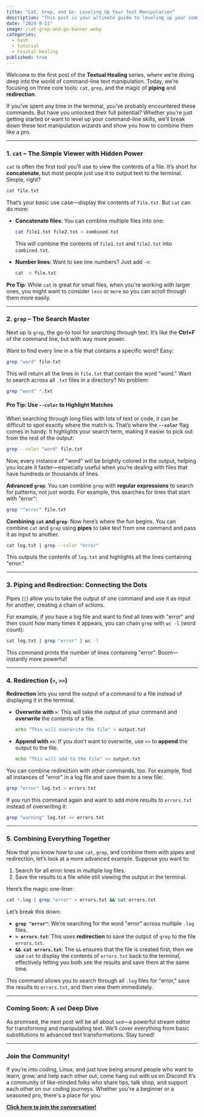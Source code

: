 ```yaml
---
title: "Cat, Grep, and Go: Leveling Up Your Text Manipulation"
description: "This post is your ultimate guide to leveling up your command-line game! We’re diving deep into the most commonly used text manipulation tools—cat, grep, and the magic of pipes and redirection. Learn how to efficiently search through text, manipulate files, and combine these tools like a pro. Plus, we’ve included a pro tip on how to use grep --color to make your searches even easier."
date: "2024-9-21"
image: /cat-grep-and-go-banner.webp
categories:
  - bash
  - tutorial
  - texutal-healing
published: true
---
```


Welcome to the first post of the **Textual Healing** series, where we’re diving deep into the world of command-line text manipulation. Today, we’re focusing on three core tools: `cat`, `grep`, and the magic of **piping** and **redirection**.

If you’ve spent any time in the terminal, you’ve probably encountered these commands. But have you unlocked their full potential? Whether you’re just getting started or want to level up your command-line skills, we’ll break down these text manipulation wizards and show you how to combine them like a pro.

---

### **1. `cat` – The Simple Viewer with Hidden Power**

`cat` is often the first tool you’ll use to view the contents of a file. It’s short for **concatenate**, but most people just use it to output text to the terminal. Simple, right?

```bash
cat file.txt
```

That’s your basic use case—display the contents of `file.txt`. But `cat` can do more:

- **Concatenate files**: You can combine multiple files into one:

  ```bash
  cat file1.txt file2.txt > combined.txt
  ```

  This will combine the contents of `file1.txt` and `file2.txt` into `combined.txt`.

- **Number lines**: Want to see line numbers? Just add `-n`:

  ```bash
  cat -n file.txt
  ```

**Pro Tip**: While `cat` is great for small files, when you're working with larger ones, you might want to consider `less` or `more` so you can scroll through them more easily.

---

### **2. `grep` – The Search Master**

Next up is `grep`, the go-to tool for searching through text. It’s like the **Ctrl+F** of the command line, but with way more power.

Want to find every line in a file that contains a specific word? Easy:

```bash
grep "word" file.txt
```

This will return all the lines in `file.txt` that contain the word "word." Want to search across all `.txt` files in a directory? No problem:

```bash
grep "word" *.txt
```

#### **Pro Tip: Use `--color` to Highlight Matches**

When searching through long files with lots of text or code, it can be difficult to spot exactly where the match is. That’s where the **`--color`** flag comes in handy. It highlights your search term, making it easier to pick out from the rest of the output:

```bash
grep --color "word" file.txt
```

Now, every instance of "word" will be brightly colored in the output, helping you locate it faster—especially useful when you’re dealing with files that have hundreds or thousands of lines.

**Advanced `grep`**: You can combine `grep` with **regular expressions** to search for patterns, not just words. For example, this searches for lines that start with "error":

```bash
grep "^error" file.txt
```

**Combining `cat` and `grep`**: Now here’s where the fun begins. You can combine `cat` and `grep` using **pipes** to take text from one command and pass it as input to another.

```bash
cat log.txt | grep --color "error"
```

This outputs the contents of `log.txt` and highlights all the lines containing "error."

---

### **3. Piping and Redirection: Connecting the Dots**

Pipes (`|`) allow you to take the output of one command and use it as input for another, creating a chain of actions.

For example, if you have a log file and want to find all lines with "error" and then count how many times it appears, you can chain `grep` with `wc -l` (word count):

```bash
cat log.txt | grep "error" | wc -l
```

This command prints the number of lines containing "error". Boom—instantly more powerful!

---

### **4. Redirection (`>`, `>>`)**

**Redirection** lets you send the output of a command to a file instead of displaying it in the terminal.

- **Overwrite with `>`**: This will take the output of your command and **overwrite** the contents of a file.

  ```bash
  echo "This will overwrite the file" > output.txt
  ```

- **Append with `>>`**: If you don’t want to overwrite, use `>>` to **append** the output to the file.

  ```bash
  echo "This will add to the file" >> output.txt
  ```

You can combine redirection with other commands, too. For example, find all instances of "error" in a log file and save them to a new file:

```bash
grep "error" log.txt > errors.txt
```

If you run this command again and want to add more results to `errors.txt` instead of overwriting it:

```bash
grep "warning" log.txt >> errors.txt
```

---

### **5. Combining Everything Together**

Now that you know how to use `cat`, `grep`, and combine them with pipes and redirection, let’s look at a more advanced example. Suppose you want to:

1. Search for all error lines in multiple log files.
2. Save the results to a file while still viewing the output in the terminal.

Here’s the magic one-liner:

```bash
cat *.log | grep "error" > errors.txt && cat errors.txt
```

Let’s break this down:

- **`grep "error"`**: We’re searching for the word "error" across multiple `.log` files.
- **`> errors.txt`**: This uses **redirection** to save the output of `grep` to the file `errors.txt`.
- **`&& cat errors.txt`**: The `&&` ensures that the file is created first, then we use `cat` to display the contents of `errors.txt` back to the terminal, effectively letting you both see the results and save them at the same time.

This command allows you to search through all `.log` files for "error," save the results to `errors.txt`, and then view them immediately.

---

### **Coming Soon: A `sed` Deep Dive**

As promised, the next post will be all about `sed`—a powerful stream editor for transforming and manipulating text. We’ll cover everything from basic substitutions to advanced text transformations. Stay tuned!

---

### **Join the Community!**

If you’re into coding, Linux, and just love being around people who want to learn, grow, and help each other out, come hang out with us on Discord! It’s a community of like-minded folks who share tips, talk shop, and support each other on our coding journeys. Whether you're a beginner or a seasoned pro, there's a place for you.

**[Click here to join the conversation!](https://discord.gg/4PCy4Bz)**
